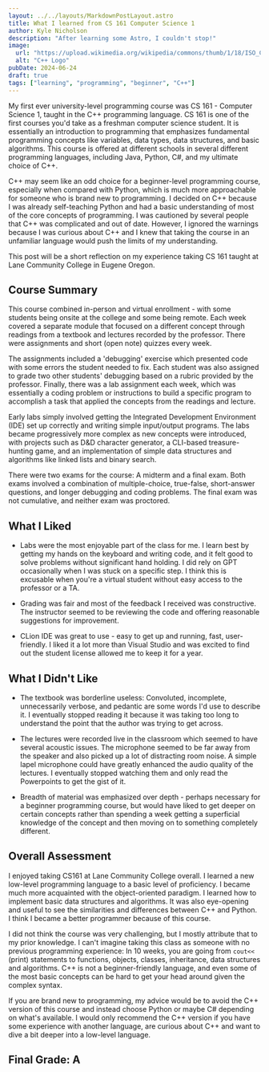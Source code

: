 ```yaml
---
layout: ../../layouts/MarkdownPostLayout.astro
title: What I learned from CS 161 Computer Science 1
author: Kyle Nicholson
description: "After learning some Astro, I couldn't stop!"
image:
  url: "https://upload.wikimedia.org/wikipedia/commons/thumb/1/18/ISO_C%2B%2B_Logo.svg/800px-ISO_C%2B%2B_Logo.svg.png"
  alt: "C++ Logo"
pubDate: 2024-06-24
draft: true
tags: ["learning", "programming", "beginner", "C++"]
---
```


My first ever university-level programming course was CS 161 - Computer Science 1, taught in the C++ programming language. CS 161 is one of the first courses you'd take as a freshman computer science student. It is essentially an introduction to programming that emphasizes fundamental programming concepts like variables, data types, data structures, and basic algorithms. This course is offered at different schools in several different programming languages, including Java, Python, C#, and my ultimate choice of C++.

C++ may seem like an odd choice for a beginner-level programming course, especially when compared with Python, which is much more approachable for someone who is brand new to programming. I decided on C++ because I was already self-teaching Python and had a basic understanding of most of the core concepts of programming. I was cautioned by several people that C++ was complicated and out of date. However, I ignored the warnings because I was curious about C++ and I knew that taking the course in an unfamiliar language would push the limits of my understanding.

This post will be a short reflection on my experience taking CS 161 taught at Lane Community College in Eugene Oregon.

## Course Summary

This course combined in-person and virtual enrollment - with some students being onsite at the college and some being remote. Each week covered a separate module that focused on a different concept through readings from a textbook and lectures recorded by the professor. There were assignments and short (open note) quizzes every week.

The assignments included a 'debugging' exercise which presented code with some errors the student needed to fix. Each student was also assigned to grade two other students' debugging based on a rubric provided by the professor. Finally, there was a lab assignment each week, which was essentially a coding problem or instructions to build a specific program to accomplish a task that applied the concepts from the readings and lecture.

Early labs simply involved getting the Integrated Development Environment (IDE) set up correctly and writing simple input/output programs. The labs became progressively more complex as new concepts were introduced, with projects such as D&D character generator, a CLI-based treasure-hunting game, and an implementation of simple data structures and algorithms like linked lists and binary search.

There were two exams for the course: A midterm and a final exam. Both exams involved a combination of multiple-choice, true-false, short-answer questions, and longer debugging and coding problems. The final exam was not cumulative, and neither exam was proctored.

## What I Liked

- Labs were the most enjoyable part of the class for me. I learn best by getting my hands on the keyboard and writing code, and it felt good to solve problems without significant hand holding. I did rely on GPT occasionally when I was stuck on a specific step. I think this is excusable when you're a virtual student without easy access to the professor or a TA.

- Grading was fair and most of the feedback I received was constructive. The instructor seemed to be reviewing the code and offering reasonable suggestions for improvement.

- CLion IDE was great to use - easy to get up and running, fast, user-friendly. I liked it a lot more than Visual Studio and was excited to find out the student license allowed me to keep it for a year.

## What I Didn't Like

- The textbook was borderline useless: Convoluted, incomplete, unnecessarily verbose, and pedantic are some words I'd use to describe it. I eventually stopped reading it because it was taking too long to understand the point that the author was trying to get across.

- The lectures were recorded live in the classroom which seemed to have several acoustic issues. The microphone seemed to be far away from the speaker and also picked up a lot of distracting room noise. A simple lapel microphone could have greatly enhanced the audio quality of the lectures. I eventually stopped watching them and only read the Powerpoints to get the gist of it.

- Breadth of material was emphasized over depth - perhaps necessary for a beginner programming course, but would have liked to get deeper on certain concepts rather than spending a week getting a superficial knowledge of the concept and then moving on to something completely different.

## Overall Assessment

I enjoyed taking CS161 at Lane Community College overall. I learned a new low-level programming language to a basic level of proficiency. I became much more acquainted with the object-oriented paradigm. I learned how to implement basic data structures and algorithms. It was also eye-opening and useful to see the similarities and differences between C++ and Python. I think I became a better programmer because of this course.

I did not think the course was very challenging, but I mostly attribute that to my prior knowledge. I can't imagine taking this class as someone with no previous programming experience: In 10 weeks, you are going from `cout<<` (print) statements to functions, objects, classes, inheritance, data structures and algorithms. C++ is not a beginner-friendly language, and even some of the most basic concepts can be hard to get your head around given the complex syntax.

If you are brand new to programming, my advice would be to avoid the C++ version of this course and instead choose Python or maybe C# depending on what's available. I would only recommend the C++ version if you have some experience with another language, are curious about C++ and want to dive a bit deeper into a low-level language.

## Final Grade: A
